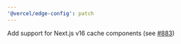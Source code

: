 ```yaml
---
'@vercel/edge-config': patch
---
```


Add support for Next.js v16 cache components (see [#883](https://github.com/vercel/storage/pull/883))
